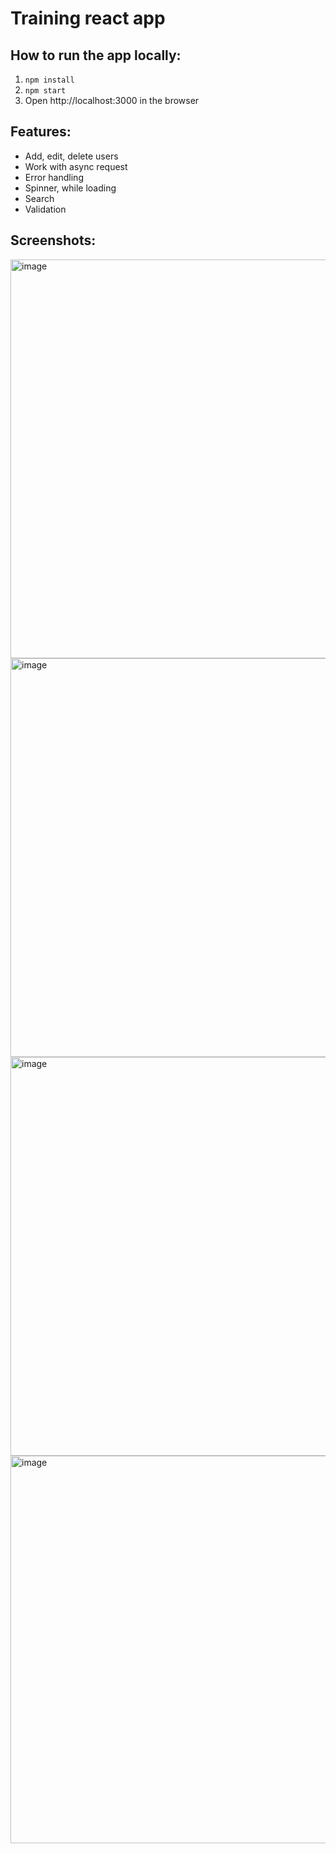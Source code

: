 # Training react app

## How to run the app locally:
1) `npm install`
2) `npm start`
3) Open http://localhost:3000 in the browser

## Features:
- Add, edit, delete users
- Work with async request
- Error handling
- Spinner, while loading
- Search
- Validation

## Screenshots:

<img width="638" alt="image" src="https://user-images.githubusercontent.com/48417874/224503524-a54d8a9f-8929-4754-8e06-ce4fe9b3e706.png">
<img width="638" alt="image" src="https://user-images.githubusercontent.com/48417874/224503672-3c88f32b-d292-43b7-9218-a4d765f86ee8.png">
<img width="638" alt="image" src="https://user-images.githubusercontent.com/48417874/224503768-b42d3918-dac1-4ee4-888f-d70f49169eb5.png">
<img width="620" alt="image" src="https://user-images.githubusercontent.com/48417874/224504133-b4011718-e179-4f47-b965-61b10f2fcff0.png">

